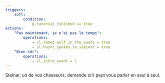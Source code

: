 ```yaml
---
triggers:
    soft:
        condition:
            g.tutorial_finished == true
actions:
    "Pas maintenant, je n'ai pas le temps":
        operations:
            - sl.tamed_wolf_in_the_woods = true
            - sl.hasnt_spoken_to_steinar = true
    "Bien sûr":
        operations:
            - sl.intro_event = 1
---
```


Steinar, un de vos chasseurs, demande si il peut vous parler en seul à seul.
